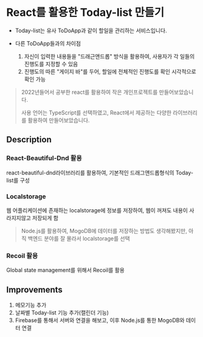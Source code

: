 # React를 활용한 Today-list 만들기
* Today-list는 유사 ToDoApp과 같이 할일을 관리하는 서비스입니다.
* 다른 ToDoApp들과의 차이점

  1. 자신이 입력한 내용들을 "드래근앤드롭" 방식을 활용하여, 사용자가 각 일들의 진행도를 지정할 수 있음
  2. 진행도의 따른 "게이지 바"를 두어, 할일에 전체적인 진행도를 확인 시각적으로 확인 가능

>2022년들어서 공부한 react를 활용하여 작은 개인프로젝트를 만들어보았습니다. 
>
>사용 언어는 TypeScript를 선택하였고, React에서 제공하는 다양한 라이브러리를 활용하여 만들어보았습니다.

## Description
### React-Beautiful-Dnd 활용
react-beautiful-dnd라이브러리를 활용하여, 기본적인 드래그앤드롭형식의 Today-list를 구성

### Localstorage
웹 어플리케이션에 존재하는 localstorage에 정보를 저장하여, 웹이 꺼져도 내용이 사라지지않고 저장되게 함
>Node.js를 활용하여, MogoDB에 데이터를 저장하는 방법도 생각해봤지만, 아직 백엔드 분야를 잘 몰라서 localstorage를 선택

### Recoil 활용
Global state management를 위해서 Recoil를 활용

## Improvements
1. 메모기능 추가
2. 날짜별 Today-list 기능 추가(캘린더 기능)
3. Firebase를 통해서 서버와 연결을 해보고, 이후 Node.js를 통한 MogoDB와 데이터 연결
